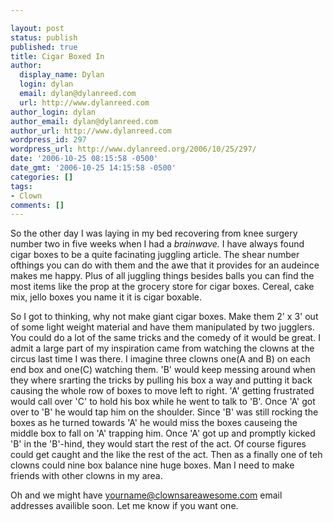 ```yaml
---

layout: post
status: publish
published: true
title: Cigar Boxed In
author:
  display_name: Dylan
  login: dylan
  email: dylan@dylanreed.com
  url: http://www.dylanreed.com
author_login: dylan
author_email: dylan@dylanreed.com
author_url: http://www.dylanreed.com
wordpress_id: 297
wordpress_url: http://www.dylanreed.org/2006/10/25/297/
date: '2006-10-25 08:15:58 -0500'
date_gmt: '2006-10-25 14:15:58 -0500'
categories: []
tags:
- Clown
comments: []
---
```


So the other day I was laying in my bed recovering from knee surgery number two in five weeks when I had a _brainwave._ I have always found cigar boxes to be a quite facinating juggling article. The shear number ofthings you can do with them and the awe that it provides for an audeince makes me happy. Plus of all juggling things besides balls you can find the most items like the prop at the grocery store for cigar boxes. Cereal, cake mix, jello boxes you name it it is cigar boxable.

So I got to thinking, why not make giant cigar boxes. Make them 2' x 3' out of some light weight material and have them manipulated by two jugglers. You could do a lot of the same tricks and the comedy of it would be great. I admit a large part of my inspiration came from watching the clowns at the circus last time I was there. I imagine three clowns one(A and B) on each end box and one(C) watching them. 'B' would keep messing around when they where srarting the tricks by pulling his box a way and putting it back causing the whole row of boxes to move left to right. 'A' getting frustrated would call over 'C' to hold his box while he went to talk to 'B'. Once 'A' got over to 'B' he would tap him on the shoulder. Since 'B' was still rocking the boxes as he turned towards 'A' he would miss the boxes causeing the middle box to fall on 'A' trapping him. Once 'A' got up and promptly kicked 'B' in the 'B'-hind, they would start the rest of the act. Of course figures could get caught and the like the rest of the act. Then as a finally one of teh clowns could nine box balance nine huge boxes. Man I need to make friends with other clowns in my area.

Oh and we might have yourname@clownsareawesome.com email addresses availible soon. Let me know if you want one.  

